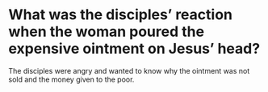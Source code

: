 # What was the disciples’ reaction when the woman poured the expensive ointment on Jesus’ head?

The disciples were angry and wanted to know why the ointment was not sold and the money given to the poor.
